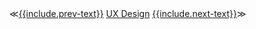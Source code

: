 <nav class="next">
	<span>≪<a href="{{include.prev-link}}">{{include.prev-text}}</a></span>
	<span><a href="/ux-design/">UX Design</a></span>
	<span><a href="{{include.next-link}}">{{include.next-text}}</a>≫</span>
</nav>
